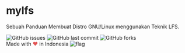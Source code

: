 # mylfs
Sebuah Panduan Membuat Distro GNU/Linux menggunakan Teknik LFS.

![GitHub issues](https://img.shields.io/github/issues/dindinG41TR3/mylfs.svg)
![GitHub last commit](https://img.shields.io/github/last-commit/dindinG41TR3/mylfs.svg)
![GitHub forks](https://img.shields.io/github/forks/dindinG41TR3/mylfs.svg?style=social)  
Made with <span style="color: #e25555;">&#9829;</span> in Indonesia ![flag](http://www.flags-and-anthems.com/images/flags/i/flag-indonesia-wehende-flagge-12x18.gif)
